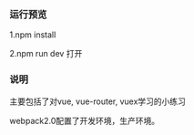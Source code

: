 ### 运行预览

1.npm install

2.npm run dev 打开

### 说明

主要包括了对vue, vue-router, vuex学习的小练习

webpack2.0配置了开发环境，生产环境。
